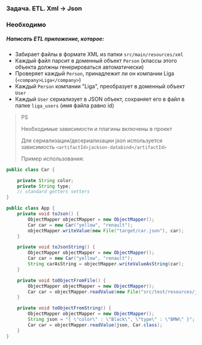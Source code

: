 ### Задача. ETL. Xml -> Json

### Необходимо

##### Написать ETL приложение, которое:

* Забирает файлы в формате XML из папки `src/main/resources/xml`
* Каждый файл парсит в доменный объект `Person` (классы этого объекта должны генерироваться автоматически)
* Проверяет каждый `Person`, принадлежит ли он компании Liga (`<company>Liga</company>`)
* Каждый `Person` компании "Liga", преобразует в доменный объект `User`
* Каждый `User` сериализует в JSON объект, сохраняет его в файл в папке `liga_users` (имя файла равно id)

> PS
>
> Необходимые зависимости и плагины включены в проект
>
> Для сериализации/десериализации json используется зависимость `<artifactId>jackson-databind</artifactId>`
>
> Пример использования:
>

```java
public class Car {

    private String color;
    private String type;
    // standard getters setters
}

public class App {
    private void toJson() {
        ObjectMapper objectMapper = new ObjectMapper();
        Car car = new Car("yellow", "renault");
        objectMapper.writeValue(new File("target/car.json"), car);
    }

    private void toJsonString() {
        ObjectMapper objectMapper = new ObjectMapper();
        Car car = new Car("yellow", "renault");
        String carAsString = objectMapper.writeValueAsString(car);
    }

    private void toObjectFromFile() {
        ObjectMapper objectMapper = new ObjectMapper();
        Car car = objectMapper.readValue(new File("src/test/resources/json_car.json"), Car.class);
    }

    private void toObjectFromString() {
        ObjectMapper objectMapper = new ObjectMapper();
        String json = "{ \"color\" : \"Black\", \"type\" : \"BMW\" }";
        Car car = objectMapper.readValue(json, Car.class);
    }
}
```